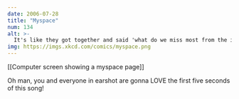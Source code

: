 ```yaml
---
date: 2006-07-28
title: "Myspace"
num: 134
alt: >-
  It's like they got together and said 'what do we miss most from the internet in 1998?  that's right, embedded MIDI!'
img: https://imgs.xkcd.com/comics/myspace.png
---
```

[[Computer screen showing a myspace page]]

Oh man, you and everyone in earshot are gonna LOVE the first five seconds of this song!

